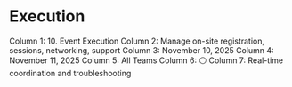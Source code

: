 # Execution

Column 1: 10. Event Execution
Column 2: Manage on-site registration, sessions, networking, support
Column 3: November 10, 2025
Column 4: November 11, 2025
Column 5: All Teams
Column 6: ⚪
Column 7: Real-time coordination and troubleshooting